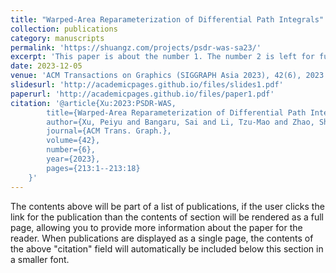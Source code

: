 ```yaml
---
title: "Warped-Area Reparameterization of Differential Path Integrals"
collection: publications
category: manuscripts
permalink: 'https://shuangz.com/projects/psdr-was-sa23/'
excerpt: 'This paper is about the number 1. The number 2 is left for future work.'
date: 2023-12-05
venue: 'ACM Transactions on Graphics (SIGGRAPH Asia 2023), 42(6), 2023'
slidesurl: 'http://academicpages.github.io/files/slides1.pdf'
paperurl: 'http://academicpages.github.io/files/paper1.pdf'
citation: '@article{Xu:2023:PSDR-WAS,
        title={Warped-Area Reparameterization of Differential Path Integrals},
        author={Xu, Peiyu and Bangaru, Sai and Li, Tzu-Mao and Zhao, Shuang},
        journal={ACM Trans. Graph.},
        volume={42},
        number={6},
        year={2023},
        pages={213:1--213:18}
    }'
---
```


The contents above will be part of a list of publications, if the user clicks the link for the publication than the contents of section will be rendered as a full page, allowing you to provide more information about the paper for the reader. When publications are displayed as a single page, the contents of the above "citation" field will automatically be included below this section in a smaller font.